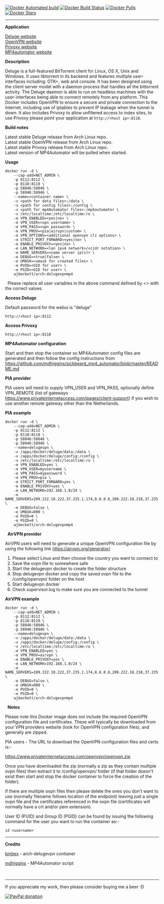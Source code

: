 
[![Docker Automated build](https://img.shields.io/docker/automated/jrottenberg/ffmpeg.svg?style=for-the-badge)](https://registry.hub.docker.com/v2/repositories/wjbeckett/arch-delugevpnmp4/)
[![Docker Build Status](https://img.shields.io/docker/build/jrottenberg/ffmpeg.svg?style=for-the-badge)](https://registry.hub.docker.com/v2/repositories/wjbeckett/arch-delugevpnmp4/)
[![Docker Pulls](https://img.shields.io/docker/pulls/mashape/kong.svg?style=for-the-badge)](https://registry.hub.docker.com/v2/repositories/wjbeckett/arch-delugevpnmp4/)
[![Docker Stars](https://img.shields.io/docker/stars/_/ubuntu.svg?style=for-the-badge)](https://registry.hub.docker.com/v2/repositories/wjbeckett/arch-delugevpnmp4/)       
___

**Application**

[Deluge website](http://deluge-torrent.org/)  
[OpenVPN website](https://openvpn.net/)  
[Privoxy website](http://www.privoxy.org/)  
[MP4automator website](https://github.com/mdhiggins/sickbeard_mp4_automator)

**Description**

Deluge is a full-featured ​BitTorrent client for Linux, OS X, Unix and Windows. It uses ​libtorrent in its backend and features multiple user-interfaces including: GTK+, web and console. It has been designed using the client server model with a daemon process that handles all the bittorrent activity. The Deluge daemon is able to run on headless machines with the user-interfaces being able to connect remotely from any platform. This Docker includes OpenVPN to ensure a secure and private connection to the Internet, including use of iptables to prevent IP leakage when the tunnel is down. It also includes Privoxy to allow unfiltered access to index sites, to use Privoxy please point your application at `http://<host ip>:8118`.

**Build notes**

Latest stable Deluge release from Arch Linux repo.  
Latest stable OpenVPN release from Arch Linux repo.     
Latest stable Privoxy release from Arch Linux repo.     
Latest version of MP4Automator will be pulled when started.

**Usage**
```
docker run -d \
    --cap-add=NET_ADMIN \
    -p 8112:8112 \
    -p 8118:8118 \
    -p 58846:58846 \
    -p 58946:58946 \
    --name=<container name> \
    -v <path for data files>:/data \
    -v <path for config files>:/config \
    -v <path for mp4Automator files>:/mp4automator \
    -v /etc/localtime:/etc/localtime:ro \
    -e VPN_ENABLED=<yes|no> \
    -e VPN_USER=<vpn username> \
    -e VPN_PASS=<vpn password> \
    -e VPN_PROV=<pia|airvpn|custom> \
    -e VPN_OPTIONS=<additional openvpn cli options> \
    -e STRICT_PORT_FORWARD=<yes|no> \
    -e ENABLE_PRIVOXY=<yes|no> \
    -e LAN_NETWORK=<lan ipv4 network>/<cidr notation> \
    -e NAME_SERVERS=<name server ip(s)> \
    -e DEBUG=<true|false> \
    -e UMASK=<umask for created files> \
    -e PUID=<UID for user> \
    -e PGID=<GID for user> \
    wjbeckett/arch-delugevpnmp4
```
&nbsp;
Please replace all user variables in the above command defined by <> with the correct values.

**Access Deluge**

Default password for the webui is "deluge"

`http://<host ip>:8112`

**Access Privoxy**

`http://<host ip>:8118`

**MP4Automator configuration**

Start and then stop the container so MP4Automator config files are generated and then follow the config instructions from https://github.com/mdhiggins/sickbeard_mp4_automator/blob/master/README.md


**PIA provider**

PIA users will need to supply VPN_USER and VPN_PASS, optionally define VPN_REMOTE (list of gateways https://www.privateinternetaccess.com/pages/client-support) if you wish to use another remote gateway other than the Netherlands.

**PIA example**
```
docker run -d \
    --cap-add=NET_ADMIN \
    -p 8112:8112 \
    -p 8118:8118 \
    -p 58846:58846 \
    -p 58946:58946 \
    --name=delugevpn \
    -v /apps/docker/deluge/data:/data \
    -v /apps/docker/deluge/config:/config \
    -v /etc/localtime:/etc/localtime:ro \
    -e VPN_ENABLED=yes \
    -e VPN_USER=myusername \
    -e VPN_PASS=mypassword \
    -e VPN_PROV=pia \
    -e STRICT_PORT_FORWARD=yes \
    -e ENABLE_PRIVOXY=yes \
    -e LAN_NETWORK=192.168.1.0/24 \
    -e NAME_SERVERS=209.222.18.222,37.235.1.174,8.8.8.8,209.222.18.218,37.235.1.177,8.8.4.4 \
    -e DEBUG=false \
    -e UMASK=000 \
    -e PUID=0 \
    -e PGID=0 \
    wjbeckett/arch-delugevpnmp4
```
&nbsp;
**AirVPN provider**

AirVPN users will need to generate a unique OpenVPN configuration file by using the following link https://airvpn.org/generator/

1. Please select Linux and then choose the country you want to connect to
2. Save the ovpn file to somewhere safe
3. Start the delugevpn docker to create the folder structure
4. Stop delugevpn docker and copy the saved ovpn file to the /config/openvpn/ folder on the host
5. Start delugevpn docker
6. Check supervisor.log to make sure you are connected to the tunnel

**AirVPN example**
```
docker run -d \
    --cap-add=NET_ADMIN \
    -p 8112:8112 \
    -p 8118:8118 \
    -p 58846:58846 \
    -p 58946:58946 \
    --name=delugevpn \
    -v /apps/docker/deluge/data:/data \
    -v /apps/docker/deluge/config:/config \
    -v /etc/localtime:/etc/localtime:ro \
    -e VPN_ENABLED=yes \
    -e VPN_PROV=airvpn \
    -e ENABLE_PRIVOXY=yes \
    -e LAN_NETWORK=192.168.1.0/24 \
    -e NAME_SERVERS=209.222.18.222,37.235.1.174,8.8.8.8,209.222.18.218,37.235.1.177,8.8.4.4 \
    -e DEBUG=false \
    -e UMASK=000 \
    -e PUID=0 \
    -e PGID=0 \
    wjbeckett/arch-delugevpnmp4
```
&nbsp;
**Notes**

Please note this Docker image does not include the required OpenVPN configuration file and certificates. These will typically be downloaded from your VPN providers website (look for OpenVPN configuration files), and generally are zipped.

PIA users - The URL to download the OpenVPN configuration files and certs is:-

https://www.privateinternetaccess.com/openvpn/openvpn.zip

Once you have downloaded the zip (normally a zip as they contain multiple ovpn files) then extract it to /config/openvpn/ folder (if that folder doesn't exist then start and stop the docker container to force the creation of the folder).

If there are multiple ovpn files then please delete the ones you don't want to use (normally filename follows location of the endpoint) leaving just a single ovpn file and the certificates referenced in the ovpn file (certificates will normally have a crt and/or pem extension).

User ID (PUID) and Group ID (PGID) can be found by issuing the following command for the user you want to run the container as:-

`id <username>`

___
**Credits**

[binbex](https://github.com/binhex) - arch-delugevpn contianer

[mdhiggins](https://github.com/mdhiggins) - MP4Automator script

&nbsp;
&nbsp;

___
If you appreciate my work, then please consider buying me a beer  :D

[![PayPal donation](https://www.paypal.com/en_US/i/btn/btn_donate_SM.gif)](https://paypal.me/wjbeckett)


